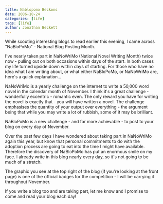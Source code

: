 ```yaml
---
title: Nablopomo Beckons
date: 2006-10-24
categories: [life]
tags: [life]
author: Jonathan Beckett
---
```


While scouting interesting blogs to read earlier this evening, I came across "NaBloPoMo" - National Blog Posting Month.

I've nearly taken part in NaNoWriMo (National Novel Writing Month) twice now - pulling out on both occasions within days of the start. In both cases my life turned upside down within days of starting. For those who have no idea what I am writing about, or what either NaBloPoMo, or NaNoWriMo are, here's a quick explanation...

NaNoWriMo is a yearly challenge on the internet to write a 50,000 word novel in the calendar month of November. I think it's a great challenge - wonderfully eccentric - romantic even. The only reward you have for writing the novel is exactly that - you will have written a novel. The challenge emphasises the quantity of your output over everything - the argument being that while you may write a lot of rubbish, some of it may be brilliant.

NaBloPoMo is a new challenge - and far more achievable - to post to your blog on every day of November.

Over the past few days I have wondered about taking part in NaNoWriMo again this year, but know that personal commitments to do with the adoption process are going to eat into the time I might have available. Therefore the discovery of NaBloPoMo has put an enormous smile on my face. I already write in this blog nearly every day, so it's not going to be much of a stretch.

The graphic you see at the top right of the blog (if you're looking at the front page) is one of the official badges for the competition - I will be carrying it throughout November.

If you write a blog too and are taking part, let me know and I promise to come and read your blog each day!